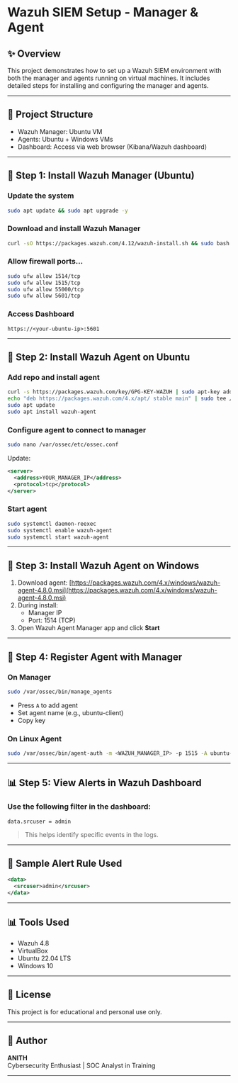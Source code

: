 # Wazuh SIEM Setup - Manager & Agent

## ✨ Overview

This project demonstrates how to set up a Wazuh SIEM environment with both the manager and agents running on virtual machines. It includes detailed steps for installing and configuring the manager and agents.

---

## 📁 Project Structure

- Wazuh Manager: Ubuntu VM
- Agents: Ubuntu + Windows VMs
- Dashboard: Access via web browser (Kibana/Wazuh dashboard)

---

## 🔧 Step 1: Install Wazuh Manager (Ubuntu)

### Update the system

```bash
sudo apt update && sudo apt upgrade -y
```

### Download and install Wazuh Manager

```bash
curl -sO https://packages.wazuh.com/4.12/wazuh-install.sh && sudo bash ./wazuh-install.sh -a
```

### Allow firewall ports...

```bash
sudo ufw allow 1514/tcp
sudo ufw allow 1515/tcp
sudo ufw allow 55000/tcp
sudo ufw allow 5601/tcp
```

### Access Dashboard

```
https://<your-ubuntu-ip>:5601
```

---

## 🧰 Step 2: Install Wazuh Agent on Ubuntu

### Add repo and install agent

```bash
curl -s https://packages.wazuh.com/key/GPG-KEY-WAZUH | sudo apt-key add -
echo "deb https://packages.wazuh.com/4.x/apt/ stable main" | sudo tee /etc/apt/sources.list.d/wazuh.list
sudo apt update
sudo apt install wazuh-agent
```

### Configure agent to connect to manager

```bash
sudo nano /var/ossec/etc/ossec.conf
```

Update:

```xml
<server>
  <address>YOUR_MANAGER_IP</address>
  <protocol>tcp</protocol>
</server>
```

### Start agent

```bash
sudo systemctl daemon-reexec
sudo systemctl enable wazuh-agent
sudo systemctl start wazuh-agent
```

---

## 🚪 Step 3: Install Wazuh Agent on Windows

1. Download agent: [https://packages.wazuh.com/4.x/windows/wazuh-agent-4.8.0.msi](https://packages.wazuh.com/4.x/windows/wazuh-agent-4.8.0.msi)
2. During install:
   - Manager IP
   - Port: 1514 (TCP)
3. Open Wazuh Agent Manager app and click **Start**

---

## 🔐 Step 4: Register Agent with Manager

### On Manager

```bash
sudo /var/ossec/bin/manage_agents
```

- Press `A` to add agent
- Set agent name (e.g., ubuntu-client)
- Copy key

### On Linux Agent

```bash
sudo /var/ossec/bin/agent-auth -m <WAZUH_MANAGER_IP> -p 1515 -A ubuntu-client
```

---

## 📊 Step 5: View Alerts in Wazuh Dashboard

### Use the following filter in the dashboard:

```
data.srcuser = admin
```

> This helps identify specific events in the logs.

---

## 📃 Sample Alert Rule Used

```xml
<data>
  <srcuser>admin</srcuser>
</data>
```

---

## 📊 Tools Used

- Wazuh 4.8
- VirtualBox
- Ubuntu 22.04 LTS
- Windows 10

---

## 📝 License

This project is for educational and personal use only.

---

## 👤 Author

**ANITH**\
Cybersecurity Enthusiast | SOC Analyst in Training

---

